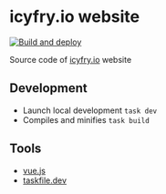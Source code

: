 # icyfry.io website

[![Build and deploy](https://github.com/icyfry/icyfry.io/actions/workflows/deploy-prod.yml/badge.svg?branch=main)](https://github.com/icyfry/icyfry.io/actions/workflows/deploy-prod.yml)

Source code of [icyfry.io](https://icyfry.io/) website

## Development

* Launch local development `task dev`
* Compiles and minifies `task build`

## Tools

* [vue.js](https://vuejs.org/index.html)
* [taskfile.dev](https://taskfile.dev/#/installation)